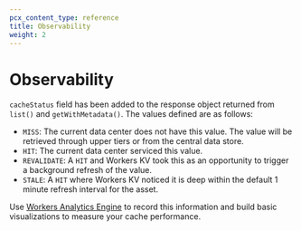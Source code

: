 ```yaml
---
pcx_content_type: reference
title: Observability
weight: 2
---
```


# Observability

`cacheStatus` field has been added to the response object returned from `list()` and `getWithMetadata()`. The values defined are as follows:

* `MISS`: The current data center does not have this value. The value will be retrieved through upper tiers or from the central data store.
* `HIT`: The current data center serviced this value.
* `REVALIDATE`: A `HIT` and Workers KV took this as an opportunity to trigger a background refresh of the value.
* `STALE`: A `HIT` where Workers KV noticed it is deep within the default 1 minute refresh interval for the asset.

Use [Workers Analytics Engine](/analytics/analytics-engine/) to record this information and build basic visualizations to measure your cache performance.